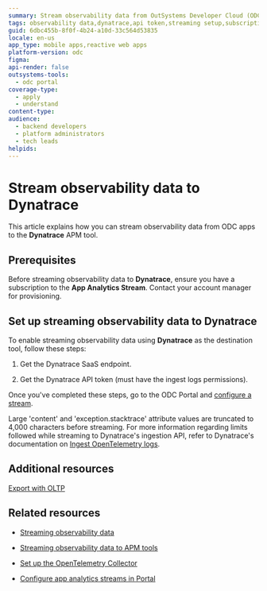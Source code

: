 ```yaml
---
summary: Stream observability data from OutSystems Developer Cloud (ODC) apps to Dynatrace with required subscriptions and API tokens.
tags: observability data,dynatrace,api token,streaming setup,subscription
guid: 6dbc455b-8f0f-4b24-a10d-33c564d53835
locale: en-us
app_type: mobile apps,reactive web apps
platform-version: odc
figma: 
api-render: false
outsystems-tools:
  - odc portal
coverage-type:
  - apply
  - understand
content-type: 
audience:
  - backend developers
  - platform administrators
  - tech leads
helpids: 
---
```


# Stream observability data to Dynatrace

This article explains how you can stream observability data from ODC apps to the **Dynatrace** APM tool.

## Prerequisites

Before streaming observability data to **Dynatrace**, ensure you have a subscription to the **App Analytics Stream**. Contact your account manager for provisioning.

## Set up streaming observability data to Dynatrace

To enable streaming observability data using **Dynatrace** as the destination tool, follow these steps:

1. Get the Dynatrace SaaS endpoint.

1. Get the Dynatrace API token (must have the ingest logs permissions).

Once you've completed these steps, go to the ODC Portal and [configure a stream](stream-app-analytics-configure.md). 

<div class="info" markdown="1">

Large 'content' and 'exception.stacktrace' attribute values are truncated to 4,000 characters before streaming. For more information regarding limits followed while streaming to Dynatrace's ingestion API, refer to Dynatrace's documentation on [Ingest OpenTelemetry logs](https://docs.dynatrace.com/docs/extend-dynatrace/opentelemetry/getting-started/logs/ingest#ingestion-limits).

</div>

## Additional resources

[Export with OLTP](https://www.dynatrace.com/support/help/extend-dynatrace/opentelemetry/getting-started/otlp-export)

## Related resources

* [Streaming observability data](stream-app-analytics-overview.md)

* [Streaming observability data to APM tools](stream-app-analytics-apm.md)

* [Set up the OpenTelemetry Collector](stream-app-analytics-opentelemetry.md)

* [Configure app analytics streams in Portal](stream-app-analytics-configure.md)
